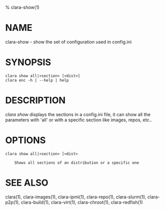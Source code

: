 % clara-show(1)

# NAME

clara-show - show the set of configuration used in config.ini

# SYNOPSIS

    clara show all|<section> [<dist>]
    clara enc -h | --help | help

# DESCRIPTION

*clara show* displays the sections in a config.ini file, it can show all the parameters with 'all' or with a specific section like images, repos, etc..

# OPTIONS

    clara show all|<section> [<dist>

        Shows all sections of an distribution or a specific one

# SEE ALSO

clara(1), clara-images(1), clara-ipmi(1), clara-repo(1), clara-slurm(1), clara-p2p(1), clara-build(1), clara-virt(1), clara-chroot(1), clara-redfish(1)
